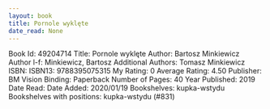 ```yaml
---
layout: book
title: Pornole wyklęte
date_read: None
---
```


Book Id: 49204714
Title: Pornole wyklęte
Author: Bartosz Minkiewicz
Author l-f: Minkiewicz, Bartosz
Additional Authors: Tomasz Minkiewicz
ISBN: 
ISBN13: 9788395075315
My Rating: 0
Average Rating: 4.50
Publisher: BM Vision
Binding: Paperback
Number of Pages: 40
Year Published: 2019
Date Read: 
Date Added: 2020/01/19
Bookshelves: kupka-wstydu
Bookshelves with positions: kupka-wstydu (#831)

